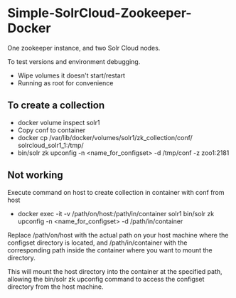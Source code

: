 # Simple-SolrCloud-Zookeeper-Docker
One zookeeper instance, and two Solr Cloud nodes.

To test versions and environment debugging.

- Wipe volumes it doesn't start/restart
- Running as root for convenience


## To create a collection

- docker volume inspect solr1
- Copy conf to container
- docker cp /var/lib/docker/volumes/solr1/zk_collection/conf/ solrcloud_solr1_1:/tmp/
- bin/solr zk upconfig -n <name_for_configset> -d /tmp/conf -z zoo1:2181

## Not working
Execute command on host to create collection in container with conf from host

- docker exec -it -v /path/on/host:/path/in/container solr1 bin/solr zk upconfig -n <name_for_configset> -d /path/in/container

Replace /path/on/host with the actual path on your host machine where the configset directory is located, and /path/in/container with the corresponding path inside the container where you want to mount the directory.

This will mount the host directory into the container at the specified path, allowing the bin/solr zk upconfig command to access the configset directory from the host machine.
